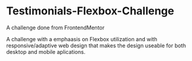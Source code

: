 # Testimonials-Flexbox-Challenge
A  challenge done from FrontendMentor

A  challenge with a emphaasis on Flexbox utilization and with responsive/adaptive web design that makes the design useable for both desktop and mobile aplications.
